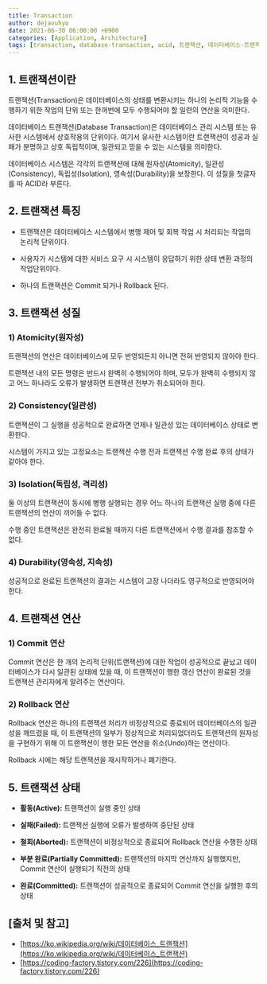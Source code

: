 ```yaml
---
title: Transaction
author: dejavuhyo
date: 2021-06-30 06:00:00 +0900
categories: [Application, Architecture]
tags: [transaction, database-transaction, acid, 트랜잭션, 데이터베이스-트랜잭션]
---
```


## 1. 트랜잭션이란
트랜잭션(Transaction)은 데이터베이스의 상태를 변환시키는 하나의 논리적 기능을 수행하기 위한 작업의 단위 또는 한꺼번에 모두 수행되어야 할 일련의 연산을 의미한다.

데이터베이스 트랜잭션(Database Transaction)은 데이터베이스 관리 시스템 또는 유사한 시스템에서 상호작용의 단위이다. 여기서 유사한 시스템이란 트랜잭션이 성공과 실패가 분명하고 상호 독립적이며, 일관되고 믿을 수 있는 시스템을 의미한다.

데이터베이스 시스템은 각각의 트랜잭션에 대해 원자성(Atomicity), 일관성(Consistency), 독립성(Isolation), 영속성(Durability)을 보장한다. 이 성질을 첫글자를 따 ACID라 부른다.

## 2. 트랜잭션 특징

* 트랜잭션은 데이터베이스 시스템에서 병행 제어 및 회복 작업 시 처리되는 작업의 논리적 단위이다.

* 사용자가 시스템에 대한 서비스 요구 시 시스템이 응답하기 위한 상태 변환 과정의 작업단위이다.

* 하나의 트랜잭션은 Commit 되거나 Rollback 된다.

## 3. 트랜잭션 성질

### 1) Atomicity(원자성)
트랜잭션의 연산은 데이터베이스에 모두 반영되든지 아니면 전혀 반영되지 않아야 한다.

트랜잭션 내의 모든 명령은 반드시 완벽히 수행되어야 하며, 모두가 완벽히 수행되지 않고 어느 하나라도 오류가 발생하면 트랜잭션 전부가 취소되어야 한다.

### 2) Consistency(일관성)
트랜잭션이 그 실행을 성공적으로 완료하면 언제나 일관성 있는 데이터베이스 상태로 변환한다.

시스템이 가지고 있는 고정요소는 트랜잭션 수행 전과 트랜잭션 수행 완료 후의 상태가 같아야 한다.

### 3) Isolation(독립성, 격리성)
둘 이상의 트랜잭션이 동시에 병행 실행되는 경우 어느 하나의 트랜잭션 실행 중에 다른 트랜잭션의 연산이 끼어들 수 없다.

수행 중인 트랜잭션은 완전히 완료될 때까지 다른 트랜잭션에서 수행 결과를 참조할 수 없다.

### 4) Durability(영속성, 지속성)
성공적으로 완료된 트랜잭션의 결과는 시스템이 고장 나더라도 영구적으로 반영되어야 한다.

## 4. 트랜잭션 연산

### 1) Commit 연산
Commit 연산은 한 개의 논리적 단위(트랜잭션)에 대한 작업이 성공적으로 끝났고 데이터베이스가 다시 일관된 상태에 있을 때, 이 트랜잭션이 행한 갱신 연산이 완료된 것을 트랜잭션 관리자에게 알려주는 연산이다.

### 2) Rollback 연산
Rollback 연산은 하나의 트랜잭션 처리가 비정상적으로 종료되어 데이터베이스의 일관성을 깨뜨렸을 때, 이 트랜잭션의 일부가 정상적으로 처리되었더라도 트랜잭션의 원자성을 구현하기 위해 이 트랜잭션이 행한 모든 연산을 취소(Undo)하는 연산이다.

Rollback 시에는 해당 트랜잭션을 재시작하거나 폐기한다.

## 5. 트랜잭션 상태

* **활동(Active):** 트랜잭션이 실행 중인 상태

* **실패(Failed):** 트랜잭션 실행에 오류가 발생하여 중단된 상태

* **철회(Aborted):** 트랜잭션이 비정상적으로 종료되어 Rollback 연산을 수행한 상태

* **부분 완료(Partially Committed):** 트랜잭션의 마지막 연산까지 실행했지만, Commit 연산이 실행되기 직전의 상태

* **완료(Committed):** 트랜잭션이 성공적으로 종료되어 Commit 연산을 실행한 후의 상태

## [출처 및 참고]
* [https://ko.wikipedia.org/wiki/데이터베이스_트랜잭션](https://ko.wikipedia.org/wiki/데이터베이스_트랜잭션)
* [https://coding-factory.tistory.com/226](https://coding-factory.tistory.com/226)
